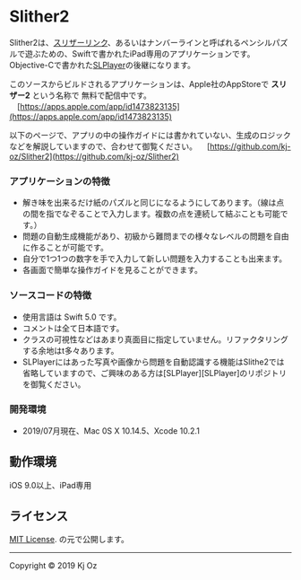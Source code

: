 Slither2
======================
Slither2は、[スリザーリンク](http://ja.wikipedia.org/wiki/スリザーリンク)、あるいはナンバーラインと呼ばれるペンシルパズルで遊ぶための、Swiftで書かれたiPad専用のアプリケーションです。
Objective-Cで書かれた[SLPlayer](https://github.com/kj-oz/SLPlayer)の後継になります。

このソースからビルドされるアプリケーションは、Apple社のAppStoreで **スリザー2** という名称で
無料で配信中です。  
　[https://apps.apple.com/app/id1473823135](https://apps.apple.com/app/id1473823135)

以下のページで、アプリの中の操作ガイドには書かれていない、生成のロジックなどを解説していますので、合わせて御覧ください。 
　[https://github.com/kj-oz/Slither2](https://github.com/kj-oz/Slither2)

### アプリケーションの特徴 

* 解き味を出来るだけ紙のパズルと同じになるようにしてあります。（線は点の間を指でなぞることで入力します。複数の点を連続して結ぶことも可能です。）
* 問題の自動生成機能があり、初級から難問までの様々なレベルの問題を自由に作ることが可能です。
* 自分で1つ1つの数字を手で入力して新しい問題を入力することも出来ます。
* 各画面で簡単な操作ガイドを見ることができます。

### ソースコードの特徴 

* 使用言語は Swift 5.0 です。
* コメントは全て日本語です。
* クラスの可視性などはあまり真面目に指定していません。リファクタリングする余地はt多々あります。
* SLPlayerにはあった写真や画像から問題を自動認識する機能はSlithe2では省略していますので、ご興味のある方は[SLPlayer][SLPlayer]のリポジトリを御覧ください。

### 開発環境

* 2019/07月現在、Mac 0S X 10.14.5、Xcode 10.2.1

動作環境
-----
iOS 9.0以上、iPad専用

ライセンス
-----
 [MIT License](http://www.opensource.org/licenses/mit-license.php). の元で公開します。  

-----
Copyright &copy; 2019 Kj Oz  
